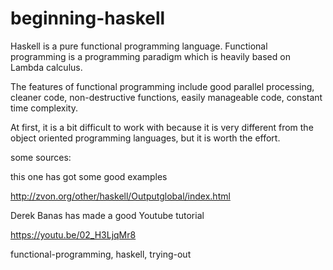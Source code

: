 # beginning-haskell
Haskell is a pure functional programming language. Functional programming is a programming paradigm which is heavily based on Lambda calculus. 

The features of functional programming include good parallel processing, cleaner code, non-destructive functions, easily manageable code, constant time complexity.

At first, it is a bit difficult to work with because it is very different from the object oriented programming languages, but it is worth the effort.

some sources:

this one has got some good examples

http://zvon.org/other/haskell/Outputglobal/index.html

Derek Banas has made a good Youtube tutorial

https://youtu.be/02_H3LjqMr8

functional-programming, haskell, trying-out
